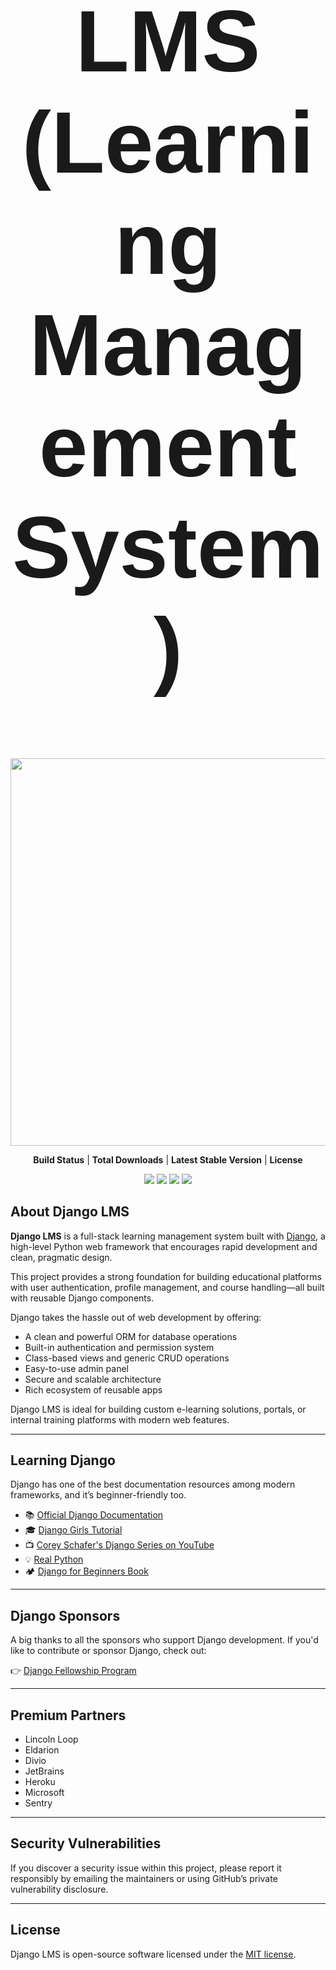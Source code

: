 <p align="center">
  <h1 style="font-size:10em; font-family:Arial, sans-serif;" align = "center">LMS (Learning Management System)</h1>
  <div align="center">
    <img src="https://static.djangoproject.com/img/logos/django-logo-positive.svg" width="620" />
  </div>
</p>

<p align="center">
  <b href="https://img.shields.io/badge/build-passing-brightgreen">Build Status</b> |
  <b href="https://img.shields.io/badge/downloads-10k-blue">Total Downloads</b> |
  <b href="https://img.shields.io/badge/version-1.0.0-blueviolet">Latest Stable Version</b> |
  <b href="https://img.shields.io/badge/license-MIT-lightgrey">License</b>
</p>

<p align="center">
  <img src="https://img.shields.io/badge/build-passing-brightgreen" />
  <img src="https://img.shields.io/badge/downloads-10k-blue" />
  <img src="https://img.shields.io/badge/version-1.0.0-blueviolet" />
  <img src="https://img.shields.io/badge/license-MIT-lightgrey" />
</p>

## About Django LMS

**Django LMS** is a full-stack learning management system built with [Django](https://www.djangoproject.com/), a high-level Python web framework that encourages rapid development and clean, pragmatic design.

This project provides a strong foundation for building educational platforms with user authentication, profile management, and course handling—all built with reusable Django components.

Django takes the hassle out of web development by offering:

- A clean and powerful ORM for database operations
- Built-in authentication and permission system
- Class-based views and generic CRUD operations
- Easy-to-use admin panel
- Secure and scalable architecture
- Rich ecosystem of reusable apps

Django LMS is ideal for building custom e-learning solutions, portals, or internal training platforms with modern web features.

---

## Learning Django

Django has one of the best documentation resources among modern frameworks, and it’s beginner-friendly too.

- 📚 [Official Django Documentation](https://docs.djangoproject.com/en/stable/)
- 🎓 [Django Girls Tutorial](https://tutorial.djangogirls.org/)
- 📺 [Corey Schafer's Django Series on YouTube](https://www.youtube.com/playlist?list=PL-osiE80TeTt2d9bfVyTiXJA-UTHn6WwU)
- 💡 [Real Python](https://realpython.com/tutorials/django/)
- 🏕️ [Django for Beginners Book](https://djangoforbeginners.com/)

---

## Django Sponsors

A big thanks to all the sponsors who support Django development. If you'd like to contribute or sponsor Django, check out:

👉 [Django Fellowship Program](https://www.djangoproject.com/fundraising/)

---

## Premium Partners

- Lincoln Loop  
- Eldarion  
- Divio  
- JetBrains  
- Heroku  
- Microsoft  
- Sentry
---

## Security Vulnerabilities

If you discover a security issue within this project, please report it responsibly by emailing the maintainers or using GitHub’s private vulnerability disclosure.

---

## License

Django LMS is open-source software licensed under the [MIT license](LICENSE).
